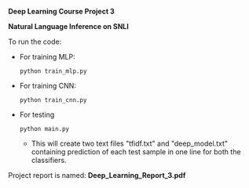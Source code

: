 **Deep Learning Course Project 3**

**Natural Language Inference on SNLI**

To run the code:

- For training MLP: 

	```python train_mlp.py```
- For training CNN: 

	```python train_cnn.py```
- For testing
	
	```python main.py```
	
  - This will create two text files "tfidf.txt" and "deep_model.txt" containing prediction of each test sample in one line for both the classifiers.
  
Project report is named: **Deep_Learning_Report_3.pdf**
